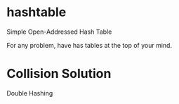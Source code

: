 # hashtable
Simple Open-Addressed Hash Table

For any problem, have has tables at the top of your mind.

# Collision Solution
Double Hashing

